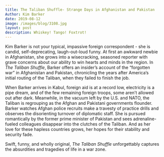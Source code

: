 ```yaml
---
title: The Taliban Shuffle- Strange Days in Afghanistan and Pakistan
Author: Kim Barker
date: 2019-08-12
image: /images/blog/3108.jpg
layout: post
description: Whiskey! Tango! Foxtrot!
---
```


Kim Barker is not your typical, impassive foreign correspondent - she is candid, self-deprecating, laugh-out-loud funny. At first an awkward newbie in Afghanistan, she grows into a wisecracking, seasoned reporter with grave concerns about our ability to win hearts and minds in the region. In _The Taliban Shuffle_, Barker offers an insider’s account of the “forgotten war” in Afghanistan and Pakistan, chronicling the years after America’s initial routing of the Taliban, when they failed to finish the job.

When Barker arrives in Kabul, foreign aid is at a record low, electricity is a pipe dream, and of the few remaining foreign troops, some aren’t allowed out after dark. Meanwhile, in the vacuum left by the U.S. and NATO, the Taliban is regrouping as the Afghan and Pakistani governments flounder. Barker watches Afghan police recruits make a travesty of practice drills and observes the disorienting turnover of diplomatic staff. She is pursued romantically by the former prime minister of Pakistan and sees adrenaline-fueled colleagues disappear into the clutches of the Taliban. And as her love for these hapless countries grows, her hopes for their stability and security fade.

Swift, funny, and wholly original, _The Taliban Shuffle_ unforgettably captures the absurdities and tragedies of life in a war zone.
